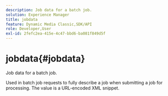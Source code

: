 ```yaml
---
description: Job data for a batch job.
solution: Experience Manager
title: jobdata
feature: Dynamic Media Classic,SDK/API
role: Developer,User
exl-id: 2fefc2ea-415e-4c47-bbd6-ba081f849d5f
---
```

# jobdata{#jobdata}

Job data for a batch job.

Used in batch job requests to fully describe a job when submitting a job for processing. The value is a URL-encoded XML snippet.
